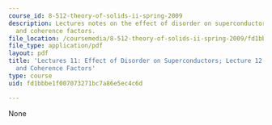 ```yaml
---
course_id: 8-512-theory-of-solids-ii-spring-2009
description: Lectures notes on the effect of disorder on superconductors, quasiparticles,
  and coherence factors.
file_location: /coursemedia/8-512-theory-of-solids-ii-spring-2009/fd1bbbe1f007073271bc7a86e5ec4c6d_MIT8_512s09_lec11_12.pdf
file_type: application/pdf
layout: pdf
title: 'Lectures 11: Effect of Disorder on Superconductors; Lecture 12: Quasiparticles
  and Coherence Factors'
type: course
uid: fd1bbbe1f007073271bc7a86e5ec4c6d

---
```

None